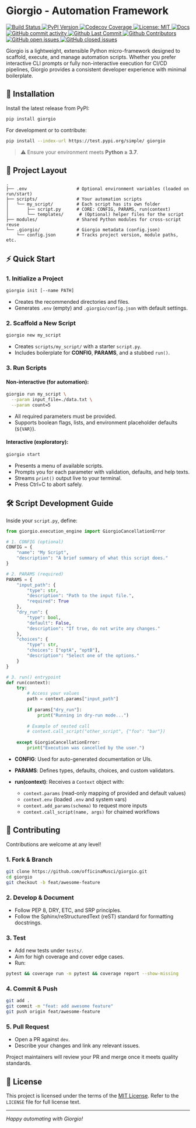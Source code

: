 # Giorgio - Automation Framework

<p>
    <!-- ALL-CONTRIBUTORS-BADGE:START - Do not remove or modify this section -->
    <a href="https://github.com/officinaMusci/giorgio/actions/workflows/main-deploy.yml">
        <img alt="Build Status" src="https://github.com/officinaMusci/giorgio/actions/workflows/main-deploy.yml/badge.svg"/>
    </a>
    <a href="https://pypi.org/project/giorgio">
        <img alt="PyPI Version" src="https://badge.fury.io/py/giorgio.svg"/>
    </a>
    <a href="https://codecov.io/gh/officinaMusci/giorgio">
        <img alt="Codecov Coverage" src="https://codecov.io/gh/officinaMusci/giorgio/branch/main/graph/badge.svg"/>
    </a>
    <a href="./LICENSE">
        <img alt="License: MIT" src="https://img.shields.io/badge/License-MIT-green.svg"/>
    </a>
    <a href="https://officina.musci.ch/giorgio">
        <img alt="Docs" src="https://img.shields.io/badge/docs-latest-blue.svg"/>
    </a>
    <br>
    <a href="https://github.com/officinaMusci/giorgio/commits/main">
        <img alt="GitHub commit activity" src="https://img.shields.io/github/commit-activity/m/officinaMusci/giorgio"/>
    </a>
    <a href="https://github.com/officinaMusci/giorgio/commits/main">
        <img alt="Github Last Commit" src="https://img.shields.io/github/last-commit/officinaMusci/giorgio"/>
    </a>
    <a href="https://github.com/officinaMusci/giorgio/graphs/contributors">
        <img alt="Github Contributors" src="https://img.shields.io/github/contributors/officinaMusci/giorgio"/>
    </a>
    <a href="https://github.com/officinaMusci/giorgio/issues">
        <img alt="GitHub open issues" src="https://img.shields.io/github/issues/officinaMusci/giorgio"/>
    </a>
    <a href="https://github.com/officinaMusci/giorgio/issues?q=is%3Aissue+is%3Aclosed">
        <img alt="GitHub closed issues" src="https://img.shields.io/github/issues-closed/officinaMusci/giorgio"/>
    </a>
</p>

Giorgio is a lightweight, extensible Python micro-framework designed to scaffold, execute, and manage automation scripts. Whether you prefer interactive CLI prompts or fully non-interactive execution for CI/CD pipelines, Giorgio provides a consistent developer experience with minimal boilerplate.

## 🚀 Installation

Install the latest release from PyPI:

```bash
pip install giorgio
```

For development or to contribute:

```bash
pip install --index-url https://test.pypi.org/simple/ giorgio
```

> ⚠️ Ensure your environment meets **Python ≥ 3.7**.

## 📂 Project Layout

```text
.
├── .env                   # Optional environment variables (loaded on run/start)
├── scripts/               # Your automation scripts
│   └── my_script/         # Each script has its own folder
│       ├── script.py      # CORE: CONFIG, PARAMS, run(context)
│       └── templates/      # (Optional) helper files for the script
├── modules/               # Shared Python modules for cross-script reuse
└── .giorgio/              # Giorgio metadata (config.json)
    └── config.json        # Tracks project version, module paths, etc.
```

## ⚡ Quick Start

### 1. Initialize a Project

```bash
giorgio init [--name PATH]
```

- Creates the recommended directories and files.
- Generates `.env` (empty) and `.giorgio/config.json` with default settings.

### 2. Scaffold a New Script

```bash
giorgio new my_script
```

- Creates `scripts/my_script/` with a starter `script.py`.
- Includes boilerplate for **CONFIG**, **PARAMS**, and a stubbed `run()`.

### 3. Run Scripts

#### Non-interactive (for automation):

```bash
giorgio run my_script \
  --param input_file=./data.txt \
  --param count=5
```

- All required parameters must be provided.
- Supports boolean flags, lists, and environment placeholder defaults (`${VAR}`).

#### Interactive (exploratory):

```bash
giorgio start
```

- Presents a menu of available scripts.
- Prompts you for each parameter with validation, defaults, and help texts.
- Streams `print()` output live to your terminal.
- Press Ctrl+C to abort safely.

## 🛠 Script Development Guide

Inside your `script.py`, define:

```python
from giorgio.execution_engine import GiorgioCancellationError

# 1. CONFIG (optional)
CONFIG = {
    "name": "My Script",
    "description": "A brief summary of what this script does."
}

# 2. PARAMS (required)
PARAMS = {
    "input_path": {
        "type": str,
        "description": "Path to the input file.",
        "required": True
    },
    "dry_run": {
        "type": bool,
        "default": False,
        "description": "If true, do not write any changes."
    },
    "choices": {
        "type": str,
        "choices": ["optA", "optB"],
        "description": "Select one of the options."
    }
}

# 3. run() entrypoint
def run(context):
    try:
        # Access your values
        path = context.params["input_path"]
        
        if params["dry_run"]:
            print("Running in dry-run mode...")
        
        # Example of nested call
        # context.call_script("other_script", {"foo": "bar"})
    
    except GiorgioCancellationError:
        print("Execution was cancelled by the user.")
```

- **CONFIG**: Used for auto-generated documentation or UIs.
- **PARAMS**: Defines types, defaults, choices, and custom validators.
- **run(context)**: Receives a `Context` object with:

  - `context.params` (read-only mapping of provided and default values)
  - `context.env` (loaded `.env` and system vars)
  - `context.add_params(schema)` to request more inputs
  - `context.call_script(name, args)` for chained workflows

## 🤝 Contributing

Contributions are welcome at any level!

### 1. Fork & Branch

```bash
git clone https://github.com/officinaMusci/giorgio.git
cd giorgio
git checkout -b feat/awesome-feature
```

### 2. Develop & Document

- Follow PEP 8, DRY, ETC, and SRP principles.
- Follow the Sphinx/reStructuredText (reST) standard for formatting docstrings.

### 3. Test

- Add new tests under `tests/`.
- Aim for high coverage and cover edge cases.
- Run:

```bash
pytest && coverage run -m pytest && coverage report --show-missing
```

### 4. Commit & Push

```bash
git add .
git commit -m "feat: add awesome feature"
git push origin feat/awesome-feature
```

### 5. Pull Request

- Open a PR against `dev`.
- Describe your changes and link any relevant issues.

Project maintainers will review your PR and merge once it meets quality standards.

## 📝 License

This project is licensed under the terms of the [MIT License](./LICENSE). Refer to the `LICENSE` file for full license text.

---

*Happy automating with Giorgio!*
